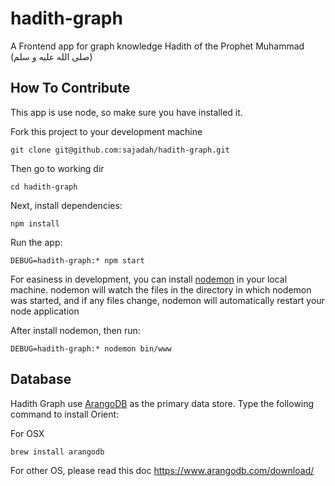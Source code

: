 # hadith-graph
A Frontend app for graph knowledge Hadith of the Prophet Muhammad (صلى الله عليه و سلم)

## How To Contribute

This app is use node, so make sure you have installed it.

Fork this project to your development machine

```
git clone git@github.com:sajadah/hadith-graph.git
```

Then go to working dir

```
cd hadith-graph
```

Next, install dependencies:

```
npm install
```

Run the app:

```
DEBUG=hadith-graph:* npm start
```

For easiness in development, you can install [nodemon](https://github.com/remy/nodemon) in your local machine. nodemon will watch the files in the directory in which nodemon was started, and if any files change, nodemon will automatically restart your node application

After install nodemon, then run:

```
DEBUG=hadith-graph:* nodemon bin/www
```

## Database

Hadith Graph use [ArangoDB](https://arangodb.com) as the primary data store. Type the following command to install Orient:

For OSX

```
brew install arangodb
```

For other OS, please read this doc https://www.arangodb.com/download/

